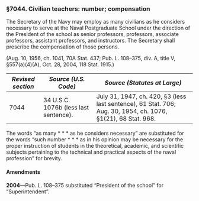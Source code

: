 ### §7044. Civilian teachers: number; compensation ###

The Secretary of the Navy may employ as many civilians as he considers necessary to serve at the Naval Postgraduate School under the direction of the President of the school as senior professors, professors, associate professors, assistant professors, and instructors. The Secretary shall prescribe the compensation of those persons.

(Aug. 10, 1956, ch. 1041, 70A Stat. 437; Pub. L. 108–375, div. A, title V, §557(a)(4)(A), Oct. 28, 2004, 118 Stat. 1915.)

|*Revised section*|        *Source (U.S. Code)*         |                                        *Source (Statutes at Large)*                                         |
|-----------------|-------------------------------------|-------------------------------------------------------------------------------------------------------------|
|      7044       |34 U.S.C. 1076b (less last sentence).|July 31, 1947, ch. 420, §3 (less last sentence), 61 Stat. 706; Aug. 30, 1954, ch. 1076, §1(21), 68 Stat. 968.|

The words “as many \* \* \* as he considers necessary” are substituted for the words “such number \* \* \* as in his opinion may be necessary for the proper instruction of students in the theoretical, academic, and scientific subjects pertaining to the technical and practical aspects of the naval profession” for brevity.

#### Amendments ####

**2004**—Pub. L. 108–375 substituted “President of the school” for “Superintendent”.